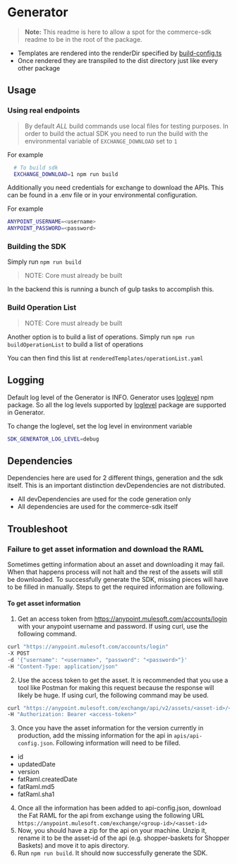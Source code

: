 # Generator

> **Note:** This readme is here to allow a spot for the commerce-sdk readme to be in the root of the package.

* Templates are rendered into the renderDir specified by [build-config.ts](../../../build-config.ts)
* Once rendered they are transpiled to the dist directory just like every other package

## Usage

### Using real endpoints

> By default *ALL* build commands use local files for testing purposes. In order to build the actual SDK you need to run the build with the environmental variable of `EXCHANGE_DOWNLOAD` set to `1`

For example

```bash
  # To build sdk
  EXCHANGE_DOWNLOAD=1 npm run build
```

Additionally you need credentials for exchange to download the APIs.  This can be found in a .env file or in your environmental configuration.

For example

```sh
ANYPOINT_USERNAME=<username>
ANYPOINT_PASSWORD=<password>
```

### Building the SDK

Simply run `npm run build`

> NOTE: Core must already be built

In the backend this is running a bunch of gulp tasks to accomplish this.

### Build Operation List

> NOTE: Core must already be built

Another option is to build a list of operations. Simply run `npm run buildOperationList` to build a list of operations

You can then find this list at `renderedTemplates/operationList.yaml`

## Logging

Default log level of the Generator is INFO. Generator uses [loglevel](https://www.npmjs.com/package/loglevel) npm package. So all the log levels supported by [loglevel](https://www.npmjs.com/package/loglevel) package are supported in Generator.

To change the loglevel, set the log level in environment variable

```sh
SDK_GENERATOR_LOG_LEVEL=debug
```

## Dependencies

Dependencies here are used for 2 different things, generation and the sdk itself.  This is an important distinction devDependencies are not distributed.

* All devDependencies are used for the code generation only
* All dependencies are used for the commerce-sdk itself

## Troubleshoot

### Failure to get asset information and download the RAML

Sometimes getting information about an asset and downloading it may fail. When that happens process will not halt and the rest of the assets will still be downloaded. To successfully generate the SDK, missing pieces will have to be filled in manually. Steps to get the required information are following.

#### To get asset information

1. Get an access token from <https://anypoint.mulesoft.com/accounts/login> with your anypoint username and password. If using curl, use the following command.

  ```sh
  curl "https://anypoint.mulesoft.com/accounts/login"
  -X POST
  -d '{"username": "<username>", "password": "<password>"}'
  -H "Content-Type: application/json"
  ```

2. Use the access token to get the asset. It is recommended that you use a tool like Postman for making this request because the response will likely be huge. If using curl, the following command may be used.

  ```sh
  curl "https://anypoint.mulesoft.com/exchange/api/v2/assets/<asset-id>/<version>"
  -H "Authorization: Bearer <access-token>"
  ```

3. Once you have the asset information for the version currently in production, add the missing information for the api in `apis/api-config.json`. Following information will need to be filled.

* id
* updatedDate
* version
* fatRaml.createdDate
* fatRaml.md5
* fatRaml.sha1

4. Once all the information has been added to api-config.json, download the Fat RAML for the api from exchange using the following URL
`https://anypoint.mulesoft.com/exchange/<group-id>/<asset-id>`
5. Now, you should have a zip for the api on your machine. Unzip it, rename it to be the asset-id of the api (e.g. shopper-baskets for Shopper Baskets) and move it to apis directory.
6. Run `npm run build`. It should now successfully generate the SDK.
